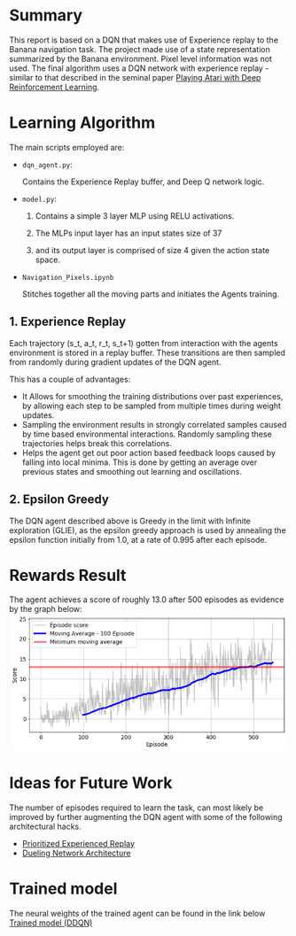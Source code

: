 # Summary
This report is based on a DQN that makes use of Experience replay to the Banana navigation task. 
The project made use of a state representation summarized by the Banana environment. Pixel level information was not used.
The final algorithm uses a DQN network with experience replay - similar to that described in the seminal paper [Playing Atari with Deep Reinforcement Learning](https://arxiv.org/pdf/1312.5602v1.pdf).

# Learning Algorithm
The main scripts employed are:
* ```dqn_agent.py```:

    Contains the Experience Replay buffer, and Deep Q network logic.

* ```model.py```:

    1. Contains a simple 3 layer MLP using RELU activations.

    2. The MLPs input layer has an input states size of 37 
    
    3. and its output layer is comprised of size 4 given the action state space.

* ```Navigation_Pixels.ipynb```

    Stitches together all the moving parts and initiates the Agents training.


## 1. Experience Replay
Each trajectory (s_t, a_t, r_t, s_t+1) gotten from interaction with the agents environment is stored in a replay buffer. 
These transitions are then sampled from randomly during gradient updates of the DQN agent. 

This has a couple of advantages:
*   It Allows for smoothing the training distributions over past experiences, 
    by allowing each step to be sampled from multiple times
    during weight updates.
*   Sampling the environment results in strongly correlated samples caused by 
    time based environmental interactions. Randomly sampling these trajectories
    helps break this correlations.
*   Helps the agent get out poor action based feedback loops caused by falling into local minima. 
    This is done by getting an average over previous states and smoothing out learning and oscillations.

## 2. Epsilon Greedy
The DQN agent described above is Greedy in the limit with Infinite exploration (GLIE), as the epsilon greedy approach is used by annealing the epsilon function initially from 1.0, at a rate of 0.995 after each episode.

# Rewards Result
The agent achieves a score of roughly 13.0 after 500 episodes as evidence by the graph below:
![Reward Plots](results.png)
# Ideas for Future Work
The number of episodes required to learn the task, can most likely be improved by further augmenting the 
DQN agent with some of the following architectural hacks.
- [Prioritized Experienced Replay](https://arxiv.org/abs/1511.05952)
- [Dueling Network Architecture](https://arxiv.org/pdf/1511.06581.pdf)

# Trained model
The neural weights of the trained agent can be found in the link below
[Trained model (DDQN)](./checkpoint.pth)
